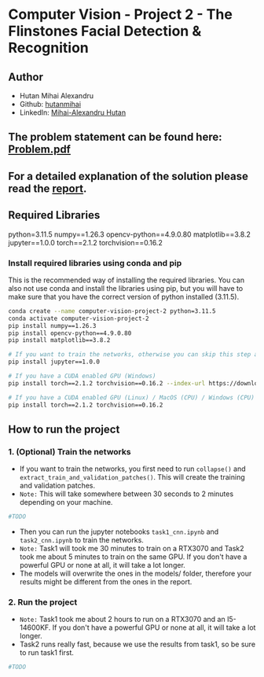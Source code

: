 # Computer Vision - Project 2 - The Flinstones Facial Detection & Recognition

## Author

- Hutan Mihai Alexandru
- Github: [hutanmihai](https://github.com/hutanmihai)
- LinkedIn: [Mihai-Alexandru Hutan](https://www.linkedin.com/in/hutanmihai/)

## The problem statement can be found here: [Problem.pdf](./Problem.pdf)

## For a detailed explanation of the solution please read the [report](./documentation.pdf).

## Required Libraries

python=3.11.5
numpy==1.26.3
opencv-python==4.9.0.80
matplotlib==3.8.2
jupyter==1.0.0
torch==2.1.2
torchvision==0.16.2

### Install required libraries using conda and pip

This is the recommended way of installing the required libraries.
You can also not use conda and install the libraries using pip, but you will have to make sure that you have the correct version of python installed (3.11.5).

```bash
conda create --name computer-vision-project-2 python=3.11.5
conda activate computer-vision-project-2
pip install numpy==1.26.3
pip install opencv-python==4.9.0.80
pip install matplotlib==3.8.2

# If you want to train the networks, otherwise you can skip this step and they will be loaded from the models/ folder.
pip install jupyter==1.0.0

# If you have a CUDA enabled GPU (Windows)
pip install torch==2.1.2 torchvision==0.16.2 --index-url https://download.pytorch.org/whl/cu121

# If you have a CUDA enabled GPU (Linux) / MacOS (CPU) / Windows (CPU)
pip install torch==2.1.2 torchvision==0.16.2
```

## How to run the project

### 1. (Optional) Train the networks
- If you want to train the networks, you first need to run `collapse()` and `extract_train_and_validation_patches()`. This will create the training and validation patches.
- `Note:` This will take somewhere between 30 seconds to 2 minutes depending on your machine.
```bash
#TODO
```
- Then you can run the jupyter notebooks `task1_cnn.ipynb` and `task2_cnn.ipynb` to train the networks.
- `Note:` Task1 will took me 30 minutes to train on a RTX3070 and Task2 took me about 5 minutes to train on the same GPU. If you don't have a powerful GPU or none at all, it will take a lot longer.
- The models will overwrite the ones in the models/ folder, therefore your results might be different from the ones in the report.

### 2. Run the project
- `Note:` Task1 took me about 2 hours to run on a RTX3070 and an I5-14600KF. If you don't have a powerful GPU or none at all, it will take a lot longer.
- Task2 runs really fast, because we use the results from task1, so be sure to run task1 first.

```bash
#TODO
```
